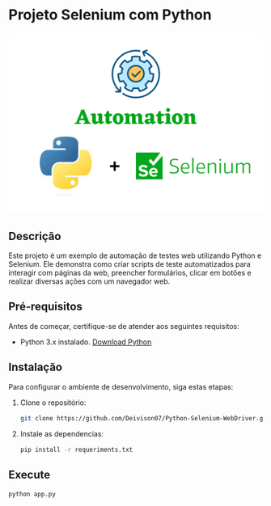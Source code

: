 # Projeto Selenium com Python
![Selenium automação com python](selenium_automation.png)
## Descrição

Este projeto é um exemplo de automação de testes web utilizando Python e Selenium. Ele demonstra como criar scripts de teste automatizados para interagir com páginas da web, preencher formulários, clicar em botões e realizar diversas ações com um navegador web.

## Pré-requisitos

Antes de começar, certifique-se de atender aos seguintes requisitos:

- Python 3.x instalado. [Download Python](https://www.python.org/downloads/)

## Instalação

Para configurar o ambiente de desenvolvimento, siga estas etapas:

1. Clone o repositório:

   ```sh
   git clone https://github.com/Deivison07/Python-Selenium-WebDriver.git
   
2. Instale as dependencias:
   ```sh
   pip install -r requeriments.txt
## Execute
  ```sh
  python app.py
   
